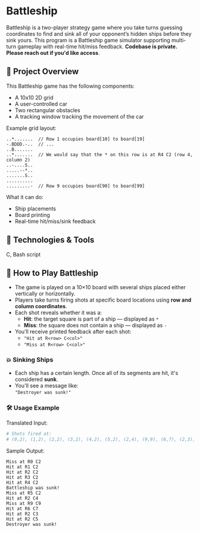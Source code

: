 # Battleship
Battleship is a two-player strategy game where you take turns guessing coordinates to find and sink all of your opponent’s hidden ships before they sink yours. This program is a Battleship game simulator supporting multi-turn gameplay with real-time hit/miss feedback. **Codebase is private. Please reach out if you'd like access**.

## 🧠 Project Overview

This Battleship game has the following components:
- A 10x10 2D grid
- A user-controlled car
- Two rectangular obstacles
- A tracking window tracking the movement of the car

Example grid layout:

```..-.......  // Row 0 occupies board[0] to board[9] \n
..*.......  // Row 1 occupies board[10] to board[19]
-.BDDD.-..  // ...
..B.......
..*.......  // We would say that the * on this row is at R4 C2 (row 4, column 2)
..-....S..
.....--*..
.......S..
..........
.........-  // Row 9 occupies board[90] to board[99]
```

What it can do:
- Ship placements
- Board printing
- Real-time hit/miss/sink feedback

## 🔧 Technologies & Tools

C, Bash script

## 🎯 How to Play Battleship

- The game is played on a 10×10 board with several ships placed either vertically or horizontally.  
- Players take turns firing shots at specific board locations using **row and column coordinates**.
- Each shot reveals whether it was a:
  - **Hit**: the target square is part of a ship — displayed as `*`  
  - **Miss**: the square does not contain a ship — displayed as `-`
- You’ll receive printed feedback after each shot:
  - `"Hit at R<row> C<col>"`  
  - `"Miss at R<row> C<col>"`

### 💥 Sinking Ships
- Each ship has a certain length. Once all of its segments are hit, it's considered **sunk**.
- You'll see a message like:  
  `"Destroyer was sunk!"`

### 🛠️ Usage Example

Translated Input:
```bash
# Shots fired at:
# (0,2), (1,2), (2,2), (3,2), (4,2), (5,2), (2,4), (9,9), (6,7), (2,3), (2,5)
```

Sample Output:
```
Miss at R0 C2
Hit at R1 C2
Hit at R2 C2
Hit at R3 C2
Hit at R4 C2
Battleship was sunk!
Miss at R5 C2
Hit at R2 C4
Miss at R9 C9
Hit at R6 C7
Hit at R2 C3
Hit at R2 C5
Destroyer was sunk!
```
